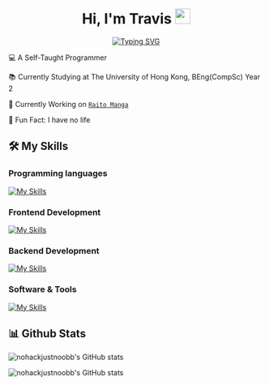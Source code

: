 <h1 align='center'>
  Hi, I'm Travis <img width="30px" src="https://raw.githubusercontent.com/iampavangandhi/iampavangandhi/master/gifs/Hi.gif">
</h1>

<span align="center">

[![Typing SVG](https://readme-typing-svg.demolab.com?font=Fira+Code&pause=1000&random=false&width=435&lines=Computer+Science+Student;Full+Stack+Developer;HKU+Student)](https://git.io/typing-svg)

</span>

💻 A Self-Taught Programmer

📚 Currently Studying at The University of Hong Kong, BEng(CompSc) Year 2

🔭 Currently Working on [`Raito Manga`](https://github.com/nohackjustnoobb/Raito-Manga)

🌟 Fun Fact: I have no life

## 🛠️ My Skills

### Programming languages

[![My Skills](https://skillicons.dev/icons?i=cpp,py,java,go,dart,js,ts)](https://skillicons.dev)

### Frontend Development

[![My Skills](https://skillicons.dev/icons?i=html,css,scss,react)](https://skillicons.dev)

### Backend Development

[![My Skills](https://skillicons.dev/icons?i=nodejs,express,nextjs,sqlite)](https://skillicons.dev)

### Software & Tools

[![My Skills](https://skillicons.dev/icons?i=vscode,git,github,figma,docker,cmake,nginx,yarn,vim)](https://skillicons.dev)

## 📊 Github Stats

![nohackjustnoobb's GitHub stats](https://github-readme-stats.vercel.app/api?username=nohackjustnoobb&rank_icon=github)

![nohackjustnoobb's GitHub stats](https://github-readme-stats.vercel.app/api/top-langs?username=nohackjustnoobb&show_icons=true&locale=en&layout=compact)
